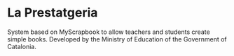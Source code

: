 La Prestatgeria
===============

System based on MyScrapbook to allow teachers and students create simple books. Developed by the Ministry of Education of the Government of Catalonia.
